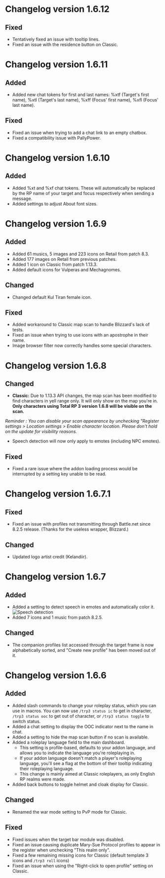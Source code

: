 # Changelog version 1.6.12

## Fixed

- Tentatively fixed an issue with tooltip lines.
- Fixed an issue with the residence button on Classic.

# Changelog version 1.6.11

## Added

- Added new chat tokens for first and last names: %xtf (Target's first name), %xtl (Target's last name), %xff (Focus' first name), %xfl (Focus' last name).

## Fixed

- Fixed an issue when trying to add a chat link to an empty chatbox.
- Fixed a compatibility issue with PallyPower.

# Changelog version 1.6.10

## Added

- Added %xt and %xf chat tokens. These will automatically be replaced by the RP name of your target and focus respectively when sending a message.
- Added settings to adjust About font sizes.

# Changelog version 1.6.9

## Added

- Added 61 musics, 5 images and 223 icons on Retail from patch 8.3.
- Added 177 images on Retail from previous patches.
- Added 1 icon on Classic from patch 1.13.3.
- Added default icons for Vulperas and Mechagnomes.

## Changed

- Changed default Kul Tiran female icon.

## Fixed

- Added workaround to Classic map scan to handle Blizzard's lack of tests.
- Fixed an issue when trying to use icons with an apostrophe in their name.
- Image browser filter now correctly handles some special characters.

# Changelog version 1.6.8

## Changed

- **Classic:** Due to 1.13.3 API changes, the map scan has been modified to find characters in yell range only. It will only show on the map you're in. **Only characters using Total RP 3 version 1.6.8 will be visible on the scan.**

*Reminder : You can disable your scan appearance by unchecking "Register settings > Location settings > Enable character location. Please don't hold on the update for visibility reasons.*

- Speech detection will now only apply to emotes (including NPC emotes).

## Fixed

- Fixed a rare issue where the addon loading process would be interrupted by a setting key unable to be read.

# Changelog version 1.6.7.1

## Fixed

- Fixed an issue with profiles not transmitting through Battle.net since 8.2.5 release. (Thanks for the useless wrapper, Blizzard.)

## Changed

- Updated logo artist credit (Kelandiir).

# Changelog version 1.6.7

## Added

- Added a setting to detect speech in emotes and automatically color it.
![Speech detection](https://i.imgur.com/qpw46yg.png)
- Added 7 icons and 1 music from patch 8.2.5.

## Changed

- The companion profiles list accessed through the target frame is now alphabetically sorted, and "Create new profile" has been moved out of it.

# Changelog version 1.6.6

## Added

- Added slash commands to change your roleplay status, which you can use in macros. You can now use `/trp3 status ic` to get in character, `/trp3 status ooc` to get out of character, or `/trp3 status toggle` to switch status.
- Added a chat setting to display the OOC indicator next to the name in chat.
- Added a setting to hide the map scan button if no scan is available.
- Added a roleplay language field to the main dashboard.
  - This setting is profile-based, defaults to your addon language, and allows you to indicate the language you're roleplaying in.
  - If your addon language doesn't match a player's roleplaying language, you'll see a flag at the bottom of their tooltip indicating their roleplaying language.
  - This change is mainly aimed at Classic roleplayers, as only English RP realms were made.
- Added back buttons to toggle helmet and cloak display for Classic.

## Changed

- Renamed the war mode setting to PvP mode for Classic.

## Fixed

- Fixed issues when the target bar module was disabled.
- Fixed an issue causing duplicate Mary-Sue Protocol profiles to appear in the register when unchecking "This realm only".
- Fixed a few remaining missing icons for Classic (default template 3 icons and `/trp3 roll` icons)
- Fixed an issue when using the "Right-click to open profile" setting on Classic.
